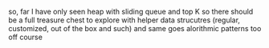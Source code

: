 so, far I have only seen heap with sliding queue and top K so there should be a full treasure chest to explore with helper data strucutres (regular, customized, out of the box and such) and same goes alorithmic patterns too off course